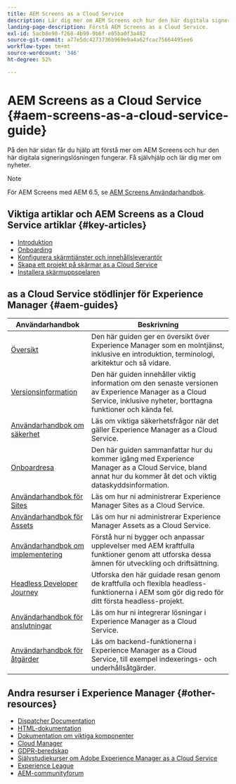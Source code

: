 ```yaml
---
title: AEM Screens as a Cloud Service
description: Lär dig mer om AEM Screens och hur den här digitala signeringslösningen fungerar.
landing-page-description: Förstå AEM Screens as a Cloud Service.
exl-id: 5acb8e90-f268-4b99-9b6f-e05ba0f3a482
source-git-commit: a77e5dc4273736b969e9a4a62fcac75664495ee6
workflow-type: tm+mt
source-wordcount: '346'
ht-degree: 52%

---
```


# AEM Screens as a Cloud Service {#aem-screens-as-a-cloud-service-guide}

På den här sidan får du hjälp att förstå mer om AEM Screens och hur den här digitala signeringslösningen fungerar. Få självhjälp och lär dig mer om nyheter.

>[!NOTE]
>För AEM Screens med AEM 6.5, se [AEM Screens Användarhandbok](https://experienceleague.adobe.com/docs/experience-manager-screens/user-guide/aem-screens-introduction.html).


## Viktiga artiklar och AEM Screens as a Cloud Service artiklar {#key-articles}

* [Introduktion](https://experienceleague.adobe.com/docs/experience-manager-cloud-service/screens-as-cloud-service/overview/introduction.html)
* [Onboarding](https://experienceleague.adobe.com/docs/experience-manager-cloud-service/screens-as-cloud-service/onboarding-screens-cloud/first-time-login-screens-cloud.html)
* [Konfigurera skärmtjänster och innehållsleverantör](https://experienceleague.adobe.com/docs/experience-manager-cloud-service/screens-as-cloud-service/configure-screens-cloud/navigating-to-screens-services-provider.html)
* [Skapa ett projekt på skärmar as a Cloud Service](https://experienceleague.adobe.com/docs/experience-manager-cloud-service/screens-as-cloud-service/create-content/creating-projects-screens-cloud.html)
* [Installera skärmuppspelaren](https://experienceleague.adobe.com/docs/experience-manager-cloud-service/screens-as-cloud-service/manage-player-registration/installing-screens-cloud-player.html)

## as a Cloud Service stödlinjer för Experience Manager {#aem-guides}

| Användarhandbok | Beskrivning |
|---|---|
| [Översikt](/help/overview/home.md) | Den här guiden ger en översikt över Experience Manager som en molntjänst, inklusive en introduktion, terminologi, arkitektur och så vidare. |
| [Versionsinformation](/help/release-notes/home.md) | Den här guiden innehåller viktig information om den senaste versionen av Experience Manager as a Cloud Service, inklusive nyheter, borttagna funktioner och kända fel. |
| [Användarhandbok om säkerhet](/help/security/home.md) | Läs om viktiga säkerhetsfrågor när det gäller Experience Manager as a Cloud Service. |
| [Onboardresa](/help/journey-onboarding/overview.md) | Den här guiden sammanfattar hur du kommer igång med Experience Manager as a Cloud Service, bland annat hur du kommer åt det och viktig dataskyddsinformation. |
| [Användarhandbok för Sites](/help/sites-cloud/home.md) | Läs om hur ni administrerar Experience Manager Sites as a Cloud Service. |
| [Användarhandbok för Assets](/help/assets/home.md) | Läs om hur ni administrerar Experience Manager Assets as a Cloud Service. |
| [Användarhandbok om implementering](/help/implementing/home.md) | Förstå hur ni bygger och anpassar upplevelser med AEM kraftfulla funktioner genom att utforska dessa ämnen för utveckling och driftsättning. |
| [Headless Developer Journey](/help/journey-headless/developer/overview.md) | Utforska den här guidade resan genom de kraftfulla och flexibla headless-funktionerna i AEM som gör dig redo för ditt första headless-projekt. |
| [Användarhandbok för anslutningar](/help/connectors/home.md) | Läs om hur ni integrerar lösningar i Experience Manager as a Cloud Service. |
| [Användarhandbok för åtgärder](/help/operations/home.md) | Läs om backend-funktionerna i Experience Manager as a Cloud Service, till exempel indexerings- och underhållsåtgärder. |

## Andra resurser i Experience Manager {#other-resources}

* [Dispatcher Documentation](/help/implementing/dispatcher/overview.md)
* [HTML-dokumentation](https://experienceleague.adobe.com/docs/experience-manager-htl/using/overview.html)
* [Dokumentation om viktiga komponenter](https://experienceleague.adobe.com/docs/experience-manager-core-components/using/introduction.html)
* [Cloud Manager](/help/onboarding/cloud-manager-introduction.md)
* [GDPR-beredskap](/help/compliance/data-privacy-and-protection-readiness/aem-readiness.md)
* [Självstudiekurser om Adobe Experience Manager as a Cloud Service](https://experienceleague.adobe.com/docs/experience-manager-learn/cloud-service/overview.html)
* [Experience League](https://guided.adobe.com/?promoid=K42KVXHD&amp;mv=other#solutions/experience-manager)
* [AEM-communityforum](https://forums.adobe.com/community/experience-cloud/marketing-cloud/experience-manager)

